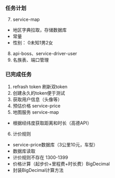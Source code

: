 ### 任务计划
7. service-map
- 地区字典拉取，存储数据库
- 常量
- 性别： 0未知1男2女
8. api-boss、service-driver-user
9. 名族表、端口管理

### 已完成任务
1. refrash token 刷新双token
2. 创建永久的token便于测试
3. 获取用户信息（头像等）
4. 预估价格 service-price
5. 地图服务 service-map
- 根据经纬度获取距离和时长（高德API）
6. 计价规则
- service-price数据库（3公里10元，车型）
- 数据库读取
- 计价规则不存在 1300-1399
- 价格计算（起步价+里程费+时长费）BigDecimal
- 封装BigDecimal计算方法

